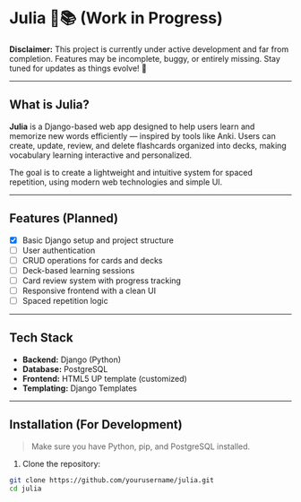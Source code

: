 # Julia 🧠📚 (Work in Progress)

**Disclaimer:** This project is currently under active development and far from completion. Features may be incomplete, buggy, or entirely missing. Stay tuned for updates as things evolve! 🚧

---

## What is Julia?

**Julia** is a Django-based web app designed to help users learn and memorize new words efficiently — inspired by tools like Anki. Users can create, update, review, and delete flashcards organized into decks, making vocabulary learning interactive and personalized.

The goal is to create a lightweight and intuitive system for spaced repetition, using modern web technologies and simple UI.

---

## Features (Planned)

- [x] Basic Django setup and project structure
- [ ] User authentication
- [ ] CRUD operations for cards and decks
- [ ] Deck-based learning sessions
- [ ] Card review system with progress tracking
- [ ] Responsive frontend with a clean UI
- [ ] Spaced repetition logic

---

## Tech Stack

- **Backend:** Django (Python)
- **Database:** PostgreSQL
- **Frontend:** HTML5 UP template (customized)
- **Templating:** Django Templates

---

## Installation (For Development)

> Make sure you have Python, pip, and PostgreSQL installed.

1. Clone the repository:

```bash
git clone https://github.com/yourusername/julia.git
cd julia
